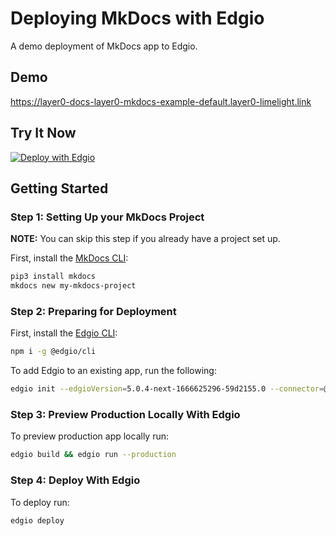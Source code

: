 # Deploying MkDocs with Edgio

A demo deployment of MkDocs app to Edgio.

## Demo

https://layer0-docs-layer0-mkdocs-example-default.layer0-limelight.link

## Try It Now

[![Deploy with Edgio](https://docs.edg.io/button.svg)](https://app.layer0.co/deploy?repo=https://github.com/edgio-docs/edgio-mkdocs-example)

## Getting Started

### Step 1: Setting Up your MkDocs Project

**NOTE:** You can skip this step if you already have a project set up.

First, install the [MkDocs CLI](https://www.mkdocs.org/getting-started/#installation):

```bash
pip3 install mkdocs
mkdocs new my-mkdocs-project
```

### Step 2: Preparing for Deployment

First, install the [Edgio CLI](https://www.npmjs.com/package/@edgio/cli):

```bash
npm i -g @edgio/cli
```

To add Edgio to an existing app, run the following:

```bash
edgio init --edgioVersion=5.0.4-next-1666625296-59d2155.0 --connector=@edgio/mkdocs
```

### Step 3: Preview Production Locally With Edgio

To preview production app locally run:

```bash
edgio build && edgio run --production
```

### Step 4: Deploy With Edgio

To deploy run:

```bash
edgio deploy
```

